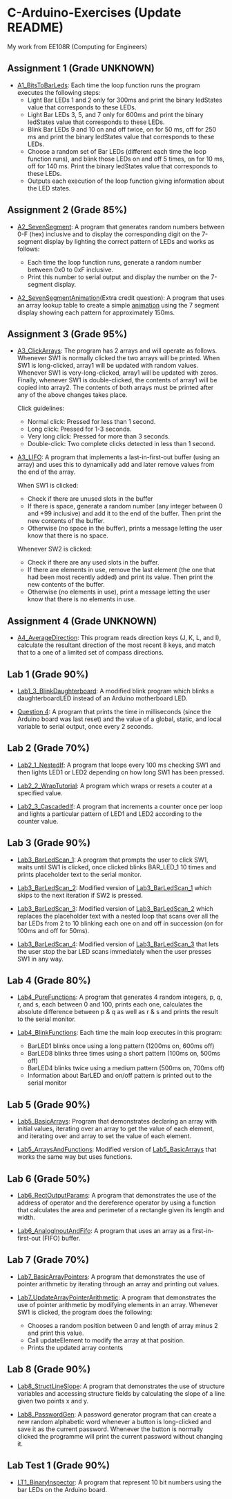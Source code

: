 # C-Arduino-Exercises (Update README)
My work from EE108R (Computing for Engineers)

## Assignment 1 (Grade UNKNOWN)
- [A1_BitsToBarLeds](https://github.com/ArturMK98/C-Arduino-Exercises/blob/master/Assignment%201/A1_BitsToBarLeds/A1_BitsToBarLeds.ino): Each time the loop function runs the program executes the following steps:
    - Light Bar LEDs 1 and 2 only for 300ms and print the binary ledStates value that corresponds to these LEDs.
    - Light Bar LEDs 3, 5, and 7 only for 600ms and print the binary ledStates value that corresponds to these LEDs.
    - Blink Bar LEDs 9 and 10 on and off twice, on for 50 ms, off for 250 ms and print the binary ledStates value that corresponds to these LEDs.
    - Choose a random set of Bar LEDs (different each time the loop function runs), and blink those LEDs on and off 5 times, on for 10 ms, off for 140 ms. Print the binary ledStates value that corresponds to these LEDs.
    - Outputs each execution of the loop function giving information about the LED states.

## Assignment 2 (Grade 85%)
- [A2_SevenSegment](https://github.com/ArturMK98/C-Arduino-Exercises/blob/master/Assignment%202/A2_SevenSegment/A2_SevenSegment.ino): A program that generates random numbers between 0-F (hex) inclusive and to display the corresponding digit on the 7-segment display by lighting the correct pattern of LEDs and works as follows:
    - Each time the loop function runs, generate a random number between 0x0 to 0xF inclusive.
    - Print this number to serial output and display the number on the 7-segment display.

- [A2_SevenSegmentAnimation](https://github.com/ArturMK98/C-Arduino-Exercises/blob/master/Assignment%202/A2_SevenSegmentAnimation/A2_SevenSegmentAnimation.ino)(Extra credit question): A program that uses an array lookup table to create a simple [animation](https://github.com/ArturMK98/C-Arduino-Exercises/blob/master/Assignment%202/MOV_1004.mp4) using the 7 segment display showing each pattern for approximately 150ms.

## Assignment 3 (Grade 95%)
- [A3_ClickArrays](https://github.com/ArturMK98/C-Arduino-Exercises/blob/master/Assignment%203/A3_ClickArrays/A3_ClickArrays.ino): The program has 2 arrays and will operate as follows. Whenever SW1 is normally clicked the two arrays will be printed. When SW1 is long-clicked, array1 will be updated with random values. Whenever SW1 is very-long-clicked, array1 will be updated with zeros. Finally, whenever SW1 is double-clicked, the contents of array1 will be copied into array2. The contents of both arrays must be printed after any of the above changes takes place.

    Click guidelines:
    - Normal click: Pressed for less than 1 second.
    - Long click: Pressed for 1-3 seconds.
    - Very long click: Pressed for more than 3 seconds.
    - Double-click: Two complete clicks detected in less than 1 second.
 
- [A3_LIFO](https://github.com/ArturMK98/C-Arduino-Exercises/blob/master/Assignment%203/A3_LIFO/A3_LIFO.ino): A program that implements a last-in-first-out buffer (using an array) and uses this  to dynamically add and later remove values from the end of the array.

    When SW1 is clicked:
    - Check if there are unused slots in the buffer
    - If there is space, generate a random number (any integer between 0 and +99 inclusive) and add it to the end of the buffer. Then print the new contents of the buffer. 
    - Otherwise (no space in the buffer), prints a message letting the user know that there is no space.
    
    Whenever SW2 is clicked:    
    -  Check if there are any used slots in the buffer.
    -  If there are elements in use, remove the last element (the one that had been most recently added) and print its value. Then print the new contents of the buffer.
    - Otherwise (no elements in use), print a message letting the user know that there is no elements in use.
     
## Assignment 4 (Grade UNKNOWN)
- [A4_AverageDirection](https://github.com/ArturMK98/C-Arduino-Exercises/blob/master/Assignment%204/A4_AverageDirection/A4_AverageDirection.ino): This program reads direction keys (J, K, L, and I), calculate the resultant direction of the most recent 8 keys, and match that to a one of a limited set of compass directions.

## Lab 1 (Grade 90%)
- [Lab1_3_BlinkDaughterboard](https://github.com/ArturMK98/C-Arduino-Exercises/blob/master/Lab%201/Lab1_3_BlinkDaughterboard/Lab1_3_BlinkDaughterboard.ino): A modified blink program which blinks a daughterboardLED instead of an Arduino motherboard LED.

- [Question 4](https://github.com/ArturMK98/C-Arduino-Exercises/blob/master/Lab%201/Question4/Question4.ino): A program that prints the time in milliseconds (since the Arduino board was last reset) and the value of a global, static, and local variable to serial output, once every 2 seconds.

## Lab 2 (Grade 70%)
- [Lab2_1_NestedIf](https://github.com/ArturMK98/C-Arduino-Exercises/blob/master/Lab%202/Lab2_1_NestedIf/Lab2_1_NestedIf.ino): A program that loops every 100 ms checking SW1 and then lights LED1 or LED2 depending on how long SW1 has been pressed.

- [Lab2_2_WrapTutorial](https://github.com/ArturMK98/C-Arduino-Exercises/blob/master/Lab%202/Lab2_2_WrapTutorial/Lab2_2_WrapTutorial.ino): A program which wraps or resets a couter at a specified value.

- [Lab2_3_CascadedIf](https://github.com/ArturMK98/C-Arduino-Exercises/blob/master/Lab%202/Lab2_3_CascadedIf/Lab2_3_CascadedIf.ino): A program that increments a counter once per loop and lights a particular pattern of LED1 and LED2 according to the counter value.

## Lab 3 (Grade 90%)
- [Lab3_BarLedScan_1](https://github.com/ArturMK98/C-Arduino-Exercises/blob/master/Lab%203/Lab3_BarLedScan_1/Lab3_BarLedScan_1.ino): A program that prompts the user to click SW1, waits until SW1 is clicked, once clicked blinks BAR_LED_1 10 times and prints placeholder text to the serial monitor.

- [Lab3_BarLedScan_2](https://github.com/ArturMK98/C-Arduino-Exercises/blob/master/Lab%203/Lab3_BarLedScan_2/Lab3_BarLedScan_2.ino): Modified version of [Lab3_BarLedScan_1](https://github.com/ArturMK98/C-Arduino-Exercises/blob/master/Lab%203/Lab3_BarLedScan_1/Lab3_BarLedScan_1.ino) which skips to the next iteration if SW2 is pressed.

- [Lab3_BarLedScan_3](https://github.com/ArturMK98/C-Arduino-Exercises/blob/master/Lab%203/Lab3_BarLedScan_3/Lab3_BarLedScan_3.ino): Modified version of [Lab3_BarLedScan_2](https://github.com/ArturMK98/C-Arduino-Exercises/blob/master/Lab%203/Lab3_BarLedScan_2/Lab3_BarLedScan_2.ino) which replaces the placeholder text with a nested loop that scans over all the bar LEDs from 2 to 10 blinking each one on and off in succession (on for 100ms and off for 50ms).

- [Lab3_BarLedScan_4](https://github.com/ArturMK98/C-Arduino-Exercises/blob/master/Lab%203/Lab3_BarLedScan_4/Lab3_BarLedScan_4.ino): Modified version of [Lab3_BarLedScan_3](https://github.com/ArturMK98/C-Arduino-Exercises/blob/master/Lab%203/Lab3_BarLedScan_3/Lab3_BarLedScan_3.ino) that lets the user stop the bar LED scans immediately when the user presses SW1 in any way.

## Lab 4 (Grade 80%)
- [Lab4_PureFunctions](https://github.com/ArturMK98/C-Arduino-Exercises/blob/master/Lab%204/Lab4_PureFunctions/Lab4_PureFunctions.ino): A program that generates 4 random integers, p, q, r, and s, each between 0 and 100, prints each one, calculates the absolute difference between p & q as well as r & s and prints the result to the serial monitor.

- [Lab4_BlinkFunctions](https://github.com/ArturMK98/C-Arduino-Exercises/blob/master/Lab%204/Lab4_BlinkFunction/Lab4_BlinkFunction.ino): Each time the main loop executes in this program:
    - BarLED1 blinks once using a long pattern (1200ms on, 600ms off)
    - BarLED8 blinks three times using a short pattern (100ms on, 500ms off)
    - BarLED4 blinks twice using a medium pattern (500ms on, 700ms off) 
    - Information about BarLED and on/off pattern is printed out to the serial monitor

## Lab 5 (Grade 90%)
- [Lab5_BasicArrays](https://github.com/ArturMK98/C-Arduino-Exercises/blob/master/Lab%205/Lab5_BasicArray/Lab5_BasicArray.ino): Program that demonstrates declaring an array with initial values, iterating over an array to get the value of each element, and iterating over and array to set the value of each element.

- [Lab5_ArraysAndFunctions](https://github.com/ArturMK98/C-Arduino-Exercises/blob/master/Lab%205/Lab5_ArraysAndFunctions/Lab5_ArraysAndFunctions.ino): Modified version of [Lab5_BasicArrays](https://github.com/ArturMK98/C-Arduino-Exercises/blob/master/Lab%205/Lab5_BasicArray/Lab5_BasicArray.ino) that works the same way but uses functions.

## Lab 6 (Grade 50%)
- [Lab6_RectOutputParams](https://github.com/ArturMK98/C-Arduino-Exercises/blob/master/Lab%206/Lab6_RectOutputParams/Lab6_RectOutputParams.ino): A program that demonstrates the use of the address of operator and the dereference operator by using a function that calculates the area and perimeter of a rectangle given its length and width.

- [Lab6_AnalogInoutAndFifo](https://github.com/ArturMK98/C-Arduino-Exercises/blob/master/Lab%206/Lab6_AnalogInoutAndFifo/Lab6_AnalogInoutAndFifo.ino): A program that uses an array as a first-in-first-out (FIFO) buffer.

## Lab 7 (Grade 70%)
- [Lab7_BasicArrayPointers](https://github.com/ArturMK98/C-Arduino-Exercises/blob/master/Lab%207/Lab7_BasicArrayPointers/Lab7_BasicArrayPointers.ino): A program that demonstrates the use of pointer arithmetic by iterating through an array and printing out values.

- [Lab7_UpdateArrayPointerArithmetic](https://github.com/ArturMK98/C-Arduino-Exercises/blob/master/Lab%207/Lab7_UpdateArrayPointerArithmetic/Lab7_UpdateArrayPointerArithmetic.ino): A program that demonstrates the use of pointer arithmetic by modifying elements in an array. Whenever SW1 is clicked, the program does the following: 
   - Chooses a random position between 0 and length of array minus 2 and print this value.
   - Call updateElement to modify the array at that position.
   - Prints the updated array contents

## Lab 8 (Grade 90%)
- [Lab8_StructLineSlope](https://github.com/ArturMK98/C-Arduino-Exercises/blob/master/Lab%208/Lab8_StructLineSlope/Lab8_StructLineSlope.ino): A program that demonstrates the use of structure variables and accessing structure fields by calculating the slope of a line given two points x and y.

- [Lab8_PasswordGen](https://github.com/ArturMK98/C-Arduino-Exercises/blob/master/Lab%208/Lab8_PasswordGen/Lab8_PasswordGen.ino): A password generator program that can create a new random alphabetic word whenever a button is long-clicked and save it as the current password. Whenever the button is normally clicked the programme will print the current password without changing it.

## Lab Test 1 (Grade 90%)
- [LT1_BinaryInspector](https://github.com/ArturMK98/C-Arduino-Exercises/blob/master/Lab%20Test%201/LT1_BinaryInspector/LT1_BinaryInspector.ino): A program that represent 10 bit numbers using the bar LEDs on the Arduino board. 
